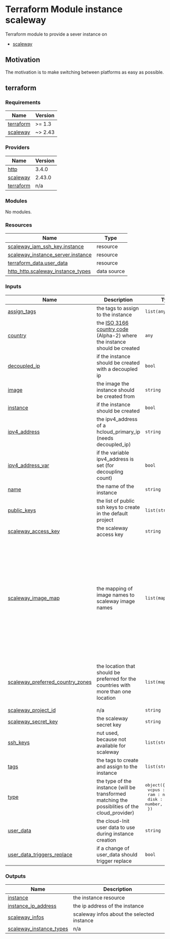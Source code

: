 # Terraform Module instance scaleway

Terraform module to provide a sever instance on 

- [scaleway](https://registry.terraform.io/providers/scaleway/scaleway/latest)

## Motivation

The motivation is to make switching between platforms as easy as possible.

## terraform

<!-- BEGIN_TF_DOCS -->
### Requirements

| Name | Version |
|------|---------|
| <a name="requirement_terraform"></a> [terraform](#requirement\_terraform) | >= 1.3 |
| <a name="requirement_scaleway"></a> [scaleway](#requirement\_scaleway) | ~> 2.43 |

### Providers

| Name | Version |
|------|---------|
| <a name="provider_http"></a> [http](#provider\_http) | 3.4.0 |
| <a name="provider_scaleway"></a> [scaleway](#provider\_scaleway) | 2.43.0 |
| <a name="provider_terraform"></a> [terraform](#provider\_terraform) | n/a |

### Modules

No modules.

### Resources

| Name | Type |
|------|------|
| [scaleway_iam_ssh_key.instance](https://registry.terraform.io/providers/scaleway/scaleway/latest/docs/resources/iam_ssh_key) | resource |
| [scaleway_instance_server.instance](https://registry.terraform.io/providers/scaleway/scaleway/latest/docs/resources/instance_server) | resource |
| [terraform_data.user_data](https://registry.terraform.io/providers/hashicorp/terraform/latest/docs/resources/data) | resource |
| [http_http.scaleway_instance_types](https://registry.terraform.io/providers/hashicorp/http/latest/docs/data-sources/http) | data source |

### Inputs

| Name | Description | Type | Default | Required |
|------|-------------|------|---------|:--------:|
| <a name="input_assign_tags"></a> [assign\_tags](#input\_assign\_tags) | the tags to assign to the instance | `list(any)` | `[]` | no |
| <a name="input_country"></a> [country](#input\_country) | the [ISO 3166 country code](https://www.iso.org/obp/ui/#search) (Alpha-2) where the instance should be created | `any` | `null` | no |
| <a name="input_decoupled_ip"></a> [decoupled\_ip](#input\_decoupled\_ip) | if the instance should be created with a decoupled ip | `bool` | `false` | no |
| <a name="input_image"></a> [image](#input\_image) | the image the instance should be created from | `string` | `null` | no |
| <a name="input_instance"></a> [instance](#input\_instance) | if the instance should be created | `bool` | `true` | no |
| <a name="input_ipv4_address"></a> [ipv4\_address](#input\_ipv4\_address) | the ipv4\_address of a hcloud\_primary\_ip (needs decoupled\_ip) | `string` | `null` | no |
| <a name="input_ipv4_address_var"></a> [ipv4\_address\_var](#input\_ipv4\_address\_var) | if the variable ipv4\_address is set (for decoupling count) | `bool` | `false` | no |
| <a name="input_name"></a> [name](#input\_name) | the name of the instance | `string` | `null` | no |
| <a name="input_public_keys"></a> [public\_keys](#input\_public\_keys) | the list of public ssh keys to create in the default project | `list(string)` | `[]` | no |
| <a name="input_scaleway_access_key"></a> [scaleway\_access\_key](#input\_scaleway\_access\_key) | the scaleway access key | `string` | `null` | no |
| <a name="input_scaleway_image_map"></a> [scaleway\_image\_map](#input\_scaleway\_image\_map) | the mapping of image names to scaleway image names | `list(map(string))` | <pre>[<br/>  {<br/>    "alma-8": "almalinux_8",<br/>    "alma-9": "almalinux_9",<br/>    "centos-stream-9": "centos_stream_9",<br/>    "debian-11": "debian_bullseye",<br/>    "debian-12": "debian_bookworm",<br/>    "fedora-39": "fedora_39",<br/>    "fedora-40": "fedora_40",<br/>    "rocky-8": "rockylinux_8",<br/>    "rocky-9": "rockylinux_9",<br/>    "ubuntu-20.04": "ubuntu_focal",<br/>    "ubuntu-22.04": "ubuntu_jammy",<br/>    "ubuntu-24.04": "ubuntu_noble"<br/>  }<br/>]</pre> | no |
| <a name="input_scaleway_preferred_country_zones"></a> [scaleway\_preferred\_country\_zones](#input\_scaleway\_preferred\_country\_zones) | the location that should be preferred for the countries with more than one location | `list(map(string))` | <pre>[<br/>  {<br/>    "FR": "fr-par-2",<br/>    "NL": "nl-ams-1",<br/>    "PL": "pl-waw-2"<br/>  }<br/>]</pre> | no |
| <a name="input_scaleway_project_id"></a> [scaleway\_project\_id](#input\_scaleway\_project\_id) | n/a | `string` | `null` | no |
| <a name="input_scaleway_secret_key"></a> [scaleway\_secret\_key](#input\_scaleway\_secret\_key) | the scaleway secret key | `string` | `null` | no |
| <a name="input_ssh_keys"></a> [ssh\_keys](#input\_ssh\_keys) | nut used, because not available for scaleway | `list(string)` | `[]` | no |
| <a name="input_tags"></a> [tags](#input\_tags) | the tags to create and assign to the instance | `list(string)` | `[]` | no |
| <a name="input_type"></a> [type](#input\_type) | the type of the instance (will be transformed matching the possiblities of the cloud\_provider) | <pre>object({<br/>    vcpus : number,<br/>    ram : number,<br/>    disk : number,<br/>  })</pre> | `null` | no |
| <a name="input_user_data"></a> [user\_data](#input\_user\_data) | the cloud-Init user data to use during instance creation | `string` | `null` | no |
| <a name="input_user_data_triggers_replace"></a> [user\_data\_triggers\_replace](#input\_user\_data\_triggers\_replace) | if a change of user\_data should trigger replace | `bool` | `true` | no |

### Outputs

| Name | Description |
|------|-------------|
| <a name="output_instance"></a> [instance](#output\_instance) | the instance resource |
| <a name="output_instance_ip_address"></a> [instance\_ip\_address](#output\_instance\_ip\_address) | the ip address of the instance |
| <a name="output_scaleway_infos"></a> [scaleway\_infos](#output\_scaleway\_infos) | scaleway infos about the selected instance |
| <a name="output_scaleway_instance_types"></a> [scaleway\_instance\_types](#output\_scaleway\_instance\_types) | n/a |
<!-- END_TF_DOCS -->
